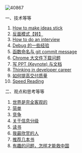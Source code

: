 ![40867](https://user-images.githubusercontent.com/14243932/83179264-5abecd00-a154-11ea-8348-27450ef9ac82.png)

一、技术等等
1. [How to make ideas stick](https://github.com/gy134340/blog/issues/10)
11. [反面模式【转】](https://github.com/gy134340/blog/issues/15)
10. [How to do an interview](https://github.com/gy134340/blog/issues/14)
3. [Debug 的一些经验](https://github.com/gy134340/blog/issues/7)
4. [函数命名与 git commit message](https://github.com/gy134340/blog/issues/3)
5. [Chrome 大文件下载问题](https://github.com/gy134340/blog/issues/4)
7. [写 PPT (Keynote) 与文档 ](https://github.com/gy134340/blog/issues/11)
8. [Thinking in developer career](https://github.com/gy134340/blog/issues/12)
9. [如何提高交付质量](https://github.com/gy134340/blog/issues/13)
12. [Speed Reading](https://github.com/gy134340/blog/issues/16)

二、观点和思考等等
1. [世界是完全客观的](https://github.com/gy134340/blog/issues/20)
1. [简单](https://github.com/gy134340/blog/issues/21)
5. [竞争](https://github.com/gy134340/blog/issues/22)
2. [关于信息分级](https://github.com/gy134340/blog/issues/24)
9. [读书](https://github.com/gy134340/blog/issues/25)
11. [我最欣赏的人](https://github.com/gy134340/blog/issues/18)
11. [推荐几本书](https://github.com/gy134340/blog/issues/19)
16. [有趣的问题，怎样才能救中国](https://github.com/gy134340/blog/issues/23)

